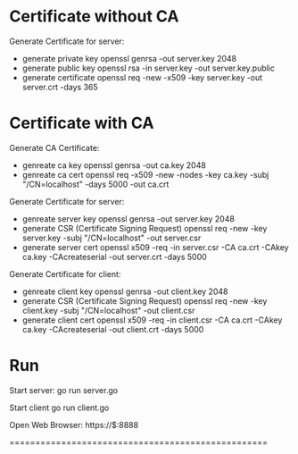 # Certificate without CA

Generate Certificate for server:
  - generate private key
  openssl genrsa -out server.key 2048
  - generate public key
  openssl rsa -in server.key -out server.key.public
  - generate certificate
  openssl req -new -x509 -key server.key -out server.crt -days 365



# Certificate with CA

Generate CA Certificate:
  - genreate ca key
  openssl genrsa -out ca.key 2048
  - genreate ca cert
  openssl req -x509 -new -nodes -key ca.key -subj "/CN=localhost" -days 5000 -out ca.crt

Generate Certificate for server:
  - genreate server key
  openssl genrsa -out server.key 2048
  - generate CSR (Certificate Signing Request)
  openssl req -new -key server.key -subj "/CN=localhost" -out server.csr
  - generate server cert
  openssl x509 -req -in server.csr -CA ca.crt -CAkey ca.key -CAcreateserial -out server.crt -days 5000

Generate Certificate for client:
  - genreate client key
  openssl genrsa -out client.key 2048
  - generate CSR (Certificate Signing Request)
  openssl req -new -key client.key -subj "/CN=localhost" -out client.csr
  - generate client cert
  openssl x509 -req -in client.csr -CA ca.crt -CAkey ca.key -CAcreateserial -out client.crt -days 5000



# Run

Start server:
  go run server.go

Start client
  go run client.go

Open Web Browser:
  https://$:8888

==================================================
